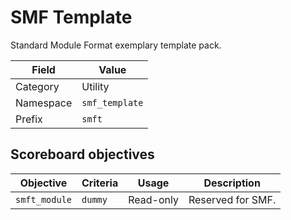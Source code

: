 # SMF Template
Standard Module Format exemplary template pack.

Field           | Value
--------------- | -----
Category        | Utility
Namespace       | `smf_template`
Prefix          | `smft`

## Scoreboard objectives
Objective       | Criteria  | Usage     | Description
--------------- | --------- | --------- | -----------
`smft_module`   | `dummy`   | Read-only | Reserved for SMF.
